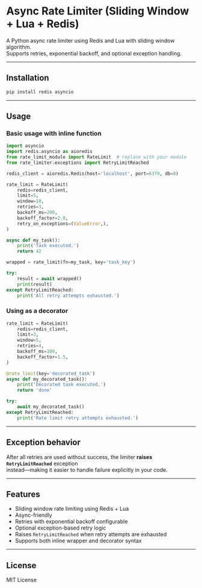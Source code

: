 # Async Rate Limiter (Sliding Window + Lua + Redis)

A Python async rate limiter using Redis and Lua with sliding window algorithm.  
Supports retries, exponential backoff, and optional exception handling.

---

## Installation

```bash
pip install redis asyncio
```

---

## Usage

### Basic usage with inline function

```python
import asyncio
import redis.asyncio as aioredis
from rate_limit_module import RateLimit  # replace with your module
from rate_limiter.exceptions import RetryLimitReached

redis_client = aioredis.Redis(host='localhost', port=6379, db=0)

rate_limit = RateLimit(
    redis=redis_client,
    limit=5,
    window=10,
    retries=3,
    backoff_ms=200,
    backoff_factor=2.0,
    retry_on_exceptions=(ValueError,),
)

async def my_task():
    print('Task executed.')
    return 42

wrapped = rate_limit(fn=my_task, key='task_key')

try:
    result = await wrapped()
    print(result)
except RetryLimitReached:
    print('All retry attempts exhausted.')
```

### Using as a decorator

```python
rate_limit = RateLimit(
    redis=redis_client,
    limit=3,
    window=5,
    retries=4,
    backoff_ms=100,
    backoff_factor=1.5,
)

@rate_limit(key='decorated_task')
async def my_decorated_task():
    print('Decorated task executed.')
    return 'done'

try:
    await my_decorated_task()
except RetryLimitReached:
    print('Rate limit retry attempts exhausted.')
```

---

## Exception behavior

After all retries are used without success, the limiter **raises `RetryLimitReached`** exception  
instead—making it easier to handle failure explicitly in your code.

---

## Features

- Sliding window rate limiting using Redis + Lua
- Async-friendly
- Retries with exponential backoff configurable
- Optional exception-based retry logic
- Raises `RetryLimitReached` when retry attempts are exhausted
- Supports both inline wrapper and decorator syntax

---

## License

MIT License

